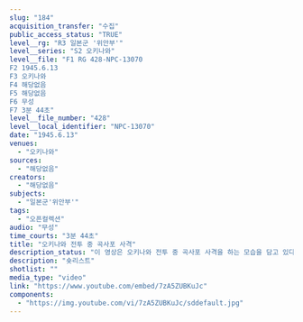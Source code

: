 ```yaml
---
slug: "184"
acquisition_transfer: "수집"
public_access_status: "TRUE"
level__rg: "R3 일본군 '위안부'"
level__series: "S2 오키나와"
level__file: "F1 RG 428-NPC-13070
F2 1945.6.13 
F3 오키나와
F4 해당없음
F5 해당없음
F6 무성
F7 3분 44초"
level__file_number: "428"
level__local_identifier: "NPC-13070"
date: "1945.6.13"
venues: 
  - "오키나와"
sources: 
  - "해당없음"
creators: 
  - "해당없음"
subjects: 
  - "일본군'위안부'"
tags: 
  - "오픈컬렉션"
audio: "무성"
time_courts: "3분 44초"
title: "오키나와 전투 중 곡사포 사격"
description_status: "이 영상은 오키나와 전투 중 곡사포 사격을 하는 모습을 담고 있다."
description: "숏리스트"
shotlist: ""
media_type: "video"
link: "https://www.youtube.com/embed/7zA5ZUBKuJc"
components: 
  - "https://img.youtube.com/vi/7zA5ZUBKuJc/sddefault.jpg"
---
```

